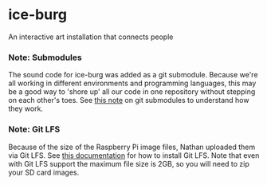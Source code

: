 # ice-burg
An interactive art installation that connects people

### Note: Submodules

The sound code for ice-burg was added as a git submodule. Because we're all working in different environments and programming languages, this may be a good way to 'shore up' all our code in one repository without stepping on each other's toes. See [this note](https://github.com/blog/2104-working-with-submodules) on git submodules to understand how they work.

### Note: Git LFS

Because of the size of the Raspberry Pi image files, Nathan uploaded them via Git LFS. See [this documentation](https://git-lfs.github.com/) for how to install Git LFS. Note that even with Git LFS support the maximum file size is 2GB, so you will need to zip your SD card images.
